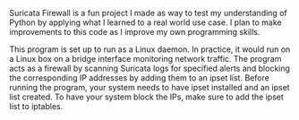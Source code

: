 Suricata Firewall is a fun project I made as way to test my understanding of Python by applying what I learned to a 
real world use case. I plan to make improvements to this code as I improve my own programming skills. 

This program is set up to run as a Linux daemon. In practice, it would run on a Linux box on a bridge interface 
monitoring network traffic. The program acts as a firewall by scanning Suricata logs for specified alerts and blocking 
the corresponding IP addresses by adding them to an ipset list. Before running the program, your system needs to 
have ipset installed and an ipset list created. To have your system block the IPs, make sure to add the ipset list 
to iptables.

